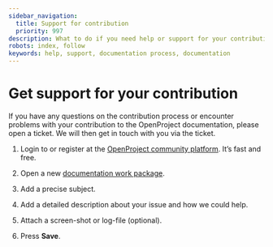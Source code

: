 ```yaml
---
sidebar_navigation:
  title: Support for contribution
  priority: 997
description: What to do if you need help or support for your contribution
robots: index, follow
keywords: help, support, documentation process, documentation
---
```


# Get support for your contribution

If you have any questions on the contribution process or encounter problems with your contribution to the OpenProject documentation, please open a ticket. We will then get in touch with you via the ticket.

1. Login to or register at the [OpenProject community platform](https://community.openproject.org/login). It’s fast and free.

2. Open a new [documentation work package](https://community.openproject.org/projects/openproject/work_packages/new?type=69).

3. Add a precise subject.

4. Add a detailed description about your issue and how we could help.

5. Attach a screen-shot or log-file (optional).

6. Press **Save**.
